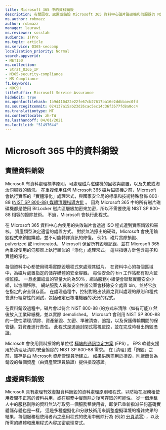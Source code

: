 ```yaml
---
title: Microsoft 365 中的資料銷毀
description: 有關回收、處置或銷毀 Microsoft 365 資料中心磁片磁碟機和伺服器的 Microsoft 原則的概述。
ms.author: robmazz
author: robmazz
manager: laurawi
ms.reviewer: sosstah
audience: ITPro
ms.topic: article
ms.service: O365-seccomp
localization_priority: Normal
search.appverid:
- MET150
ms.collection:
- Strat_O365_IP
- M365-security-compliance
- MS-Compliance
f1.keywords:
- NOCSH
titleSuffix: Microsoft Service Assurance
hideEdit: true
ms.openlocfilehash: 1b9d410422e22fe67cb27617ba16e2ddbbaec0fd
ms.sourcegitcommit: 024137a15ab23d26cac5ec14c36f3577fd8a0cc4
ms.translationtype: MT
ms.contentlocale: zh-TW
ms.lasthandoff: 04/01/2021
ms.locfileid: "51497644"
---
```

# <a name="data-destruction-in-microsoft-365"></a>Microsoft 365 中的資料銷毀

## <a name="physical-data-destruction"></a>實體資料銷毀

Microsoft 有資料處理標準原則，可處理磁片磁碟機的回收與處置，以及失敗或淘汰伺服器的情況。 在重複使用任何 Microsoft 365 磁片磁碟機之前，Microsoft 會執行實際的「實體淨化」處理常式，與國家安全局的標準和技術特殊發佈 800-88 ([NIST SP 800-88) 媒體清理指導方針](https://nvlpubs.nist.gov/nistpubs/SpecialPublications/NIST.SP.800-88r1.pdf) 。 因為 Microsoft 365 中的所有磁片磁碟機都是使用 BitLocker 磁片區層級加密來加密，所以不需要使用 NIST SP 800-88 相容的擦除技術。 不過，Microsoft 會執行此程式。

在 Microsoft 365 資料中心內使用的失敗磁片會透過 ISO 程式遭到實際銷毀和審核。 資產類型決定適當的處置方式。 對於無法擦出的硬碟，Microsoft 會使用銷毀程式來銷毀媒體，並不可能轉譯資訊的修復。 例如，磁片實際損毀、pulverized 或 incinerated。 Microsoft 保留所有毀壞記錄，並在 Microsoft 365 內重複使用的伺服器上執行類似的「淨化」處理常式。 這些指導方針包含電子和實體的淨化。

每個資料中心都使用現場實際毀壞程式來處理其磁片。 在資料中心的每個區域中，為磁片處置指定的儲存媒體的安全容器。 每個安全的 bin 工作站都有影片監控監控。 一旦處置紙盒的容量大約為50%，網站服務小組便會聯繫實體安全小組，以協調移除。 網站服務人員和安全性辦公室會移除安全處置 bin，並將它放在指定的安全儲存區。 在處理過程中，控制對貼出裝置之資料處理的原則和程式會進行經常性的測試，包括確定已核准機器的狀況的程式。

在資料銷毀過程中，磁片會以符合 NIST 800-88 (的方式來清除（如有可能）) 然後放入工業碎紙機，並以實際 demolished。 Microsoft 會利用 NIST SP 800-88 的一致性清理/清除、資產銷毀、加密、準確清查、追蹤，以及保護傳輸期間的保管鏈，對資產進行責任。 此程式是透過封閉式電視監控，並在完成時發出銷毀憑證。

Microsoft 會使用資料擦除的單位從 [極端的通訊協定方案](https://www.enterprisedataerasure.com/) (EPS) 。 EPS 軟體支援用於清理及清除/安全擦除的 NIST SP 800-88 需求。 在 [清理] 或「銷毀」之前，庫存是由 Microsoft 資產管理員所建立。 如果供應商用於損毀，則廠商會為銷毀的每個資產（由資產管理員驗證）提供損毀憑證。

## <a name="virtual-data-destruction"></a>虛擬資料銷毀

Microsoft 具有處理有效虛擬資料銷毀的資料處理原則和程式，以防範在服務租使用者間不正當的資料共用，或在服務中實刪除之後可存取的可能性。 從一個承租人中的服務刪除的資料無法存取另一個服務租使用者，即使已重新指派任何基礎實體儲存體也是一樣。 這是多種虛擬化和分散技術用來調整虛擬環境的複雜效果的結果，每個服務租使用者內之應用程式的使用中刪除行為 (例如 [分頁清零](/office365/securitycompliance/office-365-exchange-online-data-deletion#page-zeroing)) ，以及所需的媒體和應用程式內容加密處理常式。